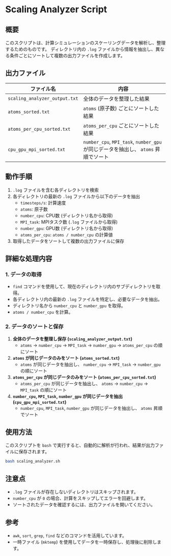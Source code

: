 # Scaling Analyzer Script

## 概要
このスクリプトは、計算シミュレーションのスケーリングデータを解析し、整理するためのものです。
ディレクトリ内の `.log` ファイルから情報を抽出し、異なる条件ごとにソートして複数の出力ファイルを作成します。

## 出力ファイル
| ファイル名 | 内容 |
|------------|------|
| `scaling_analyzer_output.txt` | 全体のデータを整理した結果 |
| `atoms_sorted.txt` | `atoms` (原子数) ごとにソートした結果 |
| `atoms_per_cpu_sorted.txt` | `atoms_per_cpu` ごとにソートした結果 |
| `cpu_gpu_mpi_sorted.txt` | `number_cpu`, `MPI_task`, `number_gpu` が同じデータを抽出し、 `atoms` 昇順でソート |

## 動作手順
1. `.log` ファイルを含む各ディレクトリを検索
2. 各ディレクトリの最新の `.log` ファイルから以下のデータを抽出
   - `timesteps/s`: 計算速度
   - `atoms`: 原子数
   - `number_cpu`: CPU数 (ディレクトリ名から取得)
   - `MPI_task`: MPIタスク数 (`.log` ファイルから取得)
   - `number_gpu`: GPU数 (ディレクトリ名から取得)
   - `atoms_per_cpu`: `atoms / number_cpu` の計算値
3. 取得したデータをソートして複数の出力ファイルに保存

## 詳細な処理内容
### 1. データの取得
- `find` コマンドを使用して、現在のディレクトリ内のサブディレクトリを取得。
- 各ディレクトリ内の最新の `.log` ファイルを特定し、必要なデータを抽出。
- ディレクトリ名から `number_cpu` と `number_gpu` を取得。
- `atoms / number_cpu` を計算。

### 2. データのソートと保存
1. **全体のデータを整理し保存 (`scaling_analyzer_output.txt`)**
   - `atoms` → `number_cpu` → `MPI_task` → `number_gpu` → `atoms_per_cpu` の順にソート
2. **`atoms` が同じデータのみをソート (`atoms_sorted.txt`)**
   - `atoms` が同じデータを抽出し、 `number_cpu` → `MPI_task` → `number_gpu` の順にソート
3. **`atoms_per_cpu` が同じデータのみをソート (`atoms_per_cpu_sorted.txt`)**
   - `atoms_per_cpu` が同じデータを抽出し、 `atoms` → `number_cpu` → `MPI_task` の順にソート
4. **`number_cpu`, `MPI_task`, `number_gpu` が同じデータを抽出 (`cpu_gpu_mpi_sorted.txt`)**
   - `number_cpu`, `MPI_task`, `number_gpu` が同じデータを抽出し、 `atoms` 昇順でソート

## 使用方法
このスクリプトを `bash` で実行すると、自動的に解析が行われ、結果が出力ファイルに保存されます。
```sh
bash scaling_analyzer.sh
```

## 注意点
- `.log` ファイルが存在しないディレクトリはスキップされます。
- `number_cpu` が `0` の場合、計算をスキップしてエラーを回避します。
- ソートされたデータを確認するには、出力ファイルを開いてください。

## 参考
- `awk`, `sort`, `grep`, `find` などのコマンドを活用しています。
- 一時ファイル (`mktemp`) を使用してデータを一時保存し、処理後に削除します。


